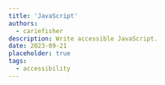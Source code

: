 ```yaml
---
title: 'JavaScript'
authors:
  - cariefisher
description: Write accessible JavaScript.
date: 2023-09-21
placeholder: true
tags:
  - accessibility
---
```

